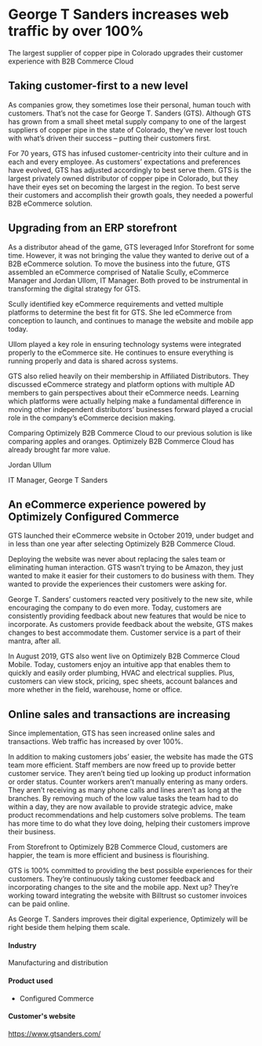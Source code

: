 # George T Sanders increases web traffic by over 100%

The largest supplier of copper pipe in Colorado upgrades their customer
experience with B2B Commerce Cloud

## Taking customer-first to a new level

As companies grow, they sometimes lose their personal, human touch with
customers. That’s not the case for George T. Sanders (GTS). Although GTS has
grown from a small sheet metal supply company to one of the largest suppliers of
copper pipe in the state of Colorado, they’ve never lost touch with what’s
driven their success – putting their customers first.

For 70 years, GTS has infused customer-centricity into their culture and in each
and every employee. As customers’ expectations and preferences have evolved, GTS
has adjusted accordingly to best serve them. GTS is the largest privately owned
distributor of copper pipe in Colorado, but they have their eyes set on becoming
the largest in the region. To best serve their customers and accomplish their
growth goals, they needed a powerful B2B eCommerce solution.

## Upgrading from an ERP storefront

As a distributor ahead of the game, GTS leveraged Infor Storefront for some
time. However, it was not bringing the value they wanted to derive out of a B2B
eCommerce solution. To move the business into the future, GTS assembled an
eCommerce comprised of Natalie Scully, eCommerce Manager and Jordan Ullom, IT
Manager. Both proved to be instrumental in transforming the digital strategy for
GTS.

Scully identified key eCommerce requirements and vetted multiple platforms to
determine the best fit for GTS. She led eCommerce from conception to launch, and
continues to manage the website and mobile app today.

Ullom played a key role in ensuring technology systems were integrated properly
to the eCommerce site. He continues to ensure everything is running properly and
data is shared across systems.

GTS also relied heavily on their membership in Affiliated Distributors. They
discussed eCommerce strategy and platform options with multiple AD members to
gain perspectives about their eCommerce needs. Learning which platforms were
actually helping make a fundamental difference in moving other independent
distributors’ businesses forward played a crucial role in the company’s
eCommerce decision making.

Comparing Optimizely B2B Commerce Cloud to our previous solution is like
comparing apples and oranges. Optimizely B2B Commerce Cloud has already brought
far more value.

Jordan Ullum

IT Manager, George T Sanders

## An eCommerce experience powered by Optimizely Configured Commerce

GTS launched their eCommerce website in October 2019, under budget and in less
than one year after selecting Optimizely B2B Commerce Cloud.

Deploying the website was never about replacing the sales team or eliminating
human interaction. GTS wasn’t trying to be Amazon, they just wanted to make it
easier for their customers to do business with them. They wanted to provide the
experiences their customers were asking for.

George T. Sanders’ customers reacted very positively to the new site, while
encouraging the company to do even more. Today, customers are consistently
providing feedback about new features that would be nice to incorporate. As
customers provide feedback about the website, GTS makes changes to best
accommodate them. Customer service is a part of their mantra, after all.

In August 2019, GTS also went live on Optimizely B2B Commerce Cloud Mobile.
Today, customers enjoy an intuitive app that enables them to quickly and easily
order plumbing, HVAC and electrical supplies. Plus, customers can view stock,
pricing, spec sheets, account balances and more whether in the field, warehouse,
home or office.

## Online sales and transactions are increasing

Since implementation, GTS has seen increased online sales and transactions. Web
traffic has increased by over 100%.

In addition to making customers jobs’ easier, the website has made the GTS team
more efficient. Staff members are now freed up to provide better customer
service. They aren’t being tied up looking up product information or order
status. Counter workers aren’t manually entering as many orders. They aren’t
receiving as many phone calls and lines aren’t as long at the branches. By
removing much of the low value tasks the team had to do within a day, they are
now available to provide strategic advice, make product recommendations and help
customers solve problems. The team has more time to do what they love doing,
helping their customers improve their business.

From Storefront to Optimizely B2B Commerce Cloud, customers are happier, the
team is more efficient and business is flourishing.

GTS is 100% committed to providing the best possible experiences for their
customers. They’re continuously taking customer feedback and incorporating
changes to the site and the mobile app. Next up? They’re working toward
integrating the website with Billtrust so customer invoices can be paid online.

As George T. Sanders improves their digital experience, Optimizely will be right
beside them helping them scale.

#### Industry

Manufacturing and distribution

#### Product used

- Configured Commerce

#### Customer's website

https://www.gtsanders.com/
